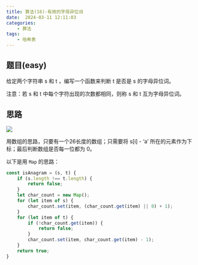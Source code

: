 ```yaml
---
title: 算法(16)-有效的字母异位词
date:  2024-03-11 12:11:03
categories:
    - 算法
tags:
    - 哈希表
---
```


## 题目(easy)

给定两个字符串 s 和 t ，编写一个函数来判断 t 是否是 s 的字母异位词。

注意：若 s 和 t 中每个字符出现的次数都相同，则称 s 和 t 互为字母异位词。

<!-- more -->

## 思路

![](https://code-thinking.cdn.bcebos.com/gifs/242.%E6%9C%89%E6%95%88%E7%9A%84%E5%AD%97%E6%AF%8D%E5%BC%82%E4%BD%8D%E8%AF%8D.gif)

用数组的思路，只要有一个26长度的数组；只需要将 s[i] - ‘a’ 所在的元素作为下标；最后判断数组是否每一位都为 0。

以下是用 `Map` 的思路：

```javascript
const isAnagram = (s, t) {
    if (s.length !== t.length) {
        return false;
    }
    let char_count = new Map();
    for (let item of s) {
        char_count.set(item, (char_count.get(item) || 0) + 1);
    }
    for (let item of t) {
        if (!char_count.get(item)) {
            return false;
        }
        char_count.set(item, char_count.get(item) - 1);
    }
    return true;
}
```